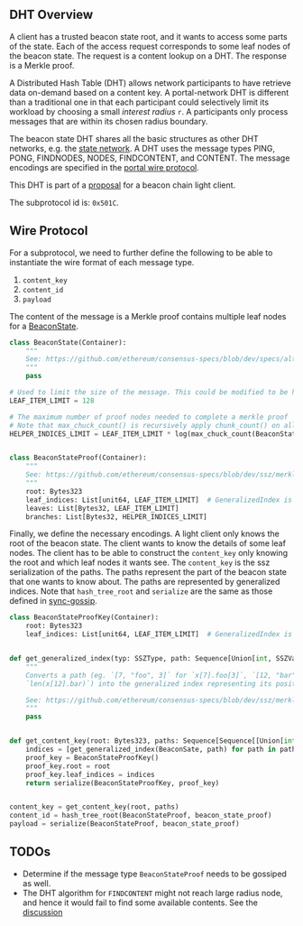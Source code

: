 ## DHT Overview
A client has a trusted beacon state root, and it wants to access some parts of the state. Each of the access request corresponds to some leaf nodes of the beacon state. The request is a content lookup on a DHT. The response is a Merkle proof. 

A Distributed Hash Table (DHT) allows network participants to have retrieve data on-demand based on a content key. A portal-network DHT is different than a traditional one in that each participant could selectively limit its workload by choosing a small <em>interest radius</em> `r`. A participants only process messages that are within its chosen radius boundary.

The beacon state DHT shares all the basic structures as other DHT networks, e.g. the [state network](state-network.md). A DHT uses the message types PING, PONG, FINDNODES, NODES, FINDCONTENT, and CONTENT. The message encodings are specified in the [portal wire protocol](../portal-wire-protocol.md).

This DHT is part of a [proposal](https://ethresear.ch/t/a-beacon-chain-light-client-proposal/11064) for a beacon chain light client.

The subprotocol id is: `0x501C`.


## Wire Protocol
For a subprotocol, we need to further define the following to be able to instantiate the wire format of each message type.
1. `content_key`
1. `content_id` 
1. `payload`

The content of the message is a Merkle proof contains multiple leaf nodes for a [BeaconState](https://github.com/ethereum/consensus-specs/blob/dev/specs/altair/beacon-chain.md#beaconstate).

```python
class BeaconState(Container):
    """
    See: https://github.com/ethereum/consensus-specs/blob/dev/specs/altair/beacon-chain.md#beaconstate
    """
    pass

# Used to limit the size of the message. This could be modified to be higher if needed.
LEAF_ITEM_LIMIT = 128

# The maximum number of proof nodes needed to complete a merkle proof
# Note that max_chuck_count() is recursively apply chunk_count() on all possible paths of the BeaconState.
HELPER_INDICES_LIMIT = LEAF_ITEM_LIMIT * log(max_chuck_count(BeaconState))  


class BeaconStateProof(Container):
    """
    See: https://github.com/ethereum/consensus-specs/blob/dev/ssz/merkle-proofs.md#merkle-multiproofs
    """
    root: Bytes323
    leaf_indices: List[unit64, LEAF_ITEM_LIMIT]  # GeneralizedIndex is represented by unit64
    leaves: List[Bytes32, LEAF_ITEM_LIMIT]
    branches: List[Bytes32, HELPER_INDICES_LIMIT]
```

Finally, we define the necessary encodings. A light client only knows the root of the beacon state. The client wants to know the details of some leaf nodes. The client has to be able to construct the `content_key` only knowing the root and which leaf nodes it wants see. The `content_key` is the ssz serialization of the paths. The paths represent the part of the beacon state that one wants to know about. The paths are represented by generalized indices. Note that `hash_tree_root` and `serialize` are the same as those defined in [sync-gossip](sync-gossip.md). 

```python
class BeaconStateProofKey(Container):
    root: Bytes323
    leaf_indices: List[unit64, LEAF_ITEM_LIMIT]  # GeneralizedIndex is represented by unit64


def get_generalized_index(typ: SSZType, path: Sequence[Union[int, SSZVariableName]]) -> GeneralizedIndex:
    """
    Converts a path (eg. `[7, "foo", 3]` for `x[7].foo[3]`, `[12, "bar", "__len__"]` for
    `len(x[12].bar)`) into the generalized index representing its position in the Merkle tree.

    See: https://github.com/ethereum/consensus-specs/blob/dev/ssz/merkle-proofs.md#ssz-object-to-index
    """
    pass


def get_content_key(root: Bytes323, paths: Sequence[Sequence[[Union[int, SSZVariableName]]]) -> bytes:
    indices = [get_generalized_index(BeaconSate, path) for path in paths]
    proof_key = BeaconStateProofKey()
    proof_key.root = root
    proof_key.leaf_indices = indices
    return serialize(BeaconStateProofKey, proof_key)


content_key = get_content_key(root, paths)
content_id = hash_tree_root(BeaconStateProof, beacon_state_proof)
payload = serialize(BeaconStateProof, beacon_state_proof)
```


## TODOs
- Determine if the message type `BeaconStateProof` needs to be gossiped as well.
- The DHT algorithm for `FINDCONTENT` might not reach large radius node, and hence it would fail to find some available contents. See the [discussion](https://github.com/ethereum/portal-network-specs/issues/91)

